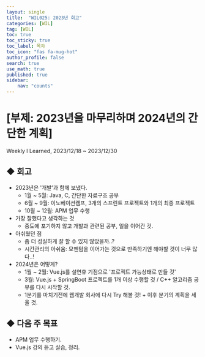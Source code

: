 ```yaml
---
layout: single
title:  "WIL025: 2023년 회고"
categories: [WIL]
tag: [WIL] 
toc: true
toc_sticky: true
toc_label: 목차
toc_icon: "fas fa-mug-hot"
author_profile: false
search: true
use_math: true
published: true
sidebar:
    nav: "counts"
---
```


# [부제: 2023년을 마무리하며 2024년의 간단한 계획]
Weekly I Learned, 2023/12/18 ~ 2023/12/30
    

## ◆ 회고
- 2023년은 '개발'과 함께 보냈다.
  - 1월 ~ 5월: Java, C, 간단한 자료구조 공부
  - 6월 ~ 9월: 이노베이션캠프, 3개의 스프린트 프로젝트와 1개의 최종 프로젝트
  - 10월 ~ 12월: APM 업무 수행
- 가장 잘했다고 생각하는 것
  - 중도에 포기하지 않고 개발과 관련된 공부, 일을 이어간 것.
- 아쉬웠던 점
  - 좀 더 성실하게 잘 할 수 있지 않았을까..?
  - 시간관리의 아쉬움: 모멘텀을 이어가는 것으로 만족하기엔 해야할 것이 너무 많다..!
- 2024년은 어떻게?
  - 1월 ~ 2월: Vue.js를 설연휴 기점으로 '프로젝트 가능상태로 만들 것'
  - 3월: Vue.js + SpringBoot 프로젝트를 1개 이상 수행할 것 / C++ 알고리즘 공부를 다시 시작할 것.
  - 1분기를 마치기전에 웹개발 회사에 다시 Try 해볼 것! + 이후 분기의 계획을 세울 것.

## ◆ 다음 주 목표
- APM 업무 수행하기.
- Vue.js 강의 듣고 실습, 정리.

